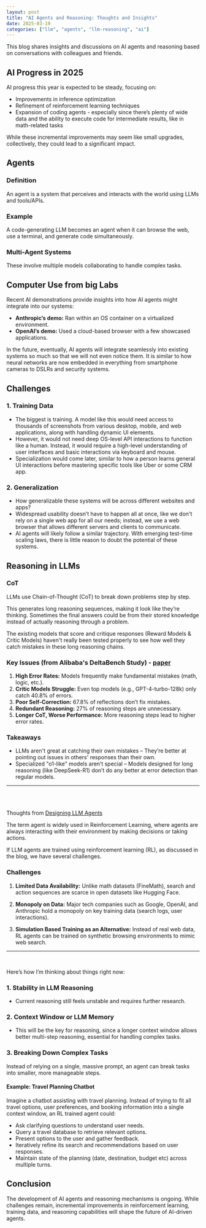 ```yaml
---
layout: post
title: "AI Agents and Reasoning: Thoughts and Insights"
date: 2025-03-19
categories: ["llm", "agents", "llm-reasoning", "ai"]
---
```


This blog shares insights and discussions on AI agents and reasoning based on conversations with colleagues and friends.

## AI Progress in 2025

AI progress this year is expected to be steady, focusing on:
- Improvements in inference optimization
- Refinement of reinforcement learning techniques
- Expansion of coding agents - especially since there’s plenty of wide data and the ability to execute code for intermediate results, like in math-related tasks

While these incremental improvements may seem like small upgrades, collectively, they could lead to a significant impact.

## Agents

### Definition
An agent is a system that perceives and interacts with the world using LLMs and tools/APIs.

### Example
A code-generating LLM becomes an agent when it can browse the web, use a terminal, and generate code simultaneously.

### Multi-Agent Systems
These involve multiple models collaborating to handle complex tasks.



## Computer Use from big Labs

Recent AI demonstrations provide insights into how AI agents might integrate into our systems:
- **Anthropic’s demo:** Ran within an OS container on a virtualized environment.
- **OpenAI’s demo:** Used a cloud-based browser with a few showcased applications.

In the future, eventually, AI agents will integrate seamlessly into existing systems so much so that we will not even notice them. It is similar to how neural networks are now embedded in everything from smartphone cameras to DSLRs and security systems.

## Challenges

### 1. Training Data
- The biggest is training. A model like this would need access to thousands of screenshots from various desktop, mobile, and web applications, along with handling dynamic UI elements.
- However, it would not need deep OS-level API interactions to function like a human. Instead, it would require a high-level understanding of user interfaces and basic interactions via keyboard and mouse.
- Specialization would come later, similar to how a person learns general UI interactions before mastering specific tools like Uber or some CRM app.

### 2. Generalization
- How generalizable these systems will be across different websites and apps?
- Widespread usability doesn’t have to happen all at once, like we don't rely on a single web app for all our needs; instead, we use a web browser that allows different servers and clients to communicate.
- AI agents will likely follow a similar trajectory. With emerging test-time scaling laws, there is little reason to doubt the potential of these systems.



## Reasoning in LLMs

### CoT
LLMs use Chain-of-Thought (CoT) to break down problems step by step.
 
This generates long reasoning sequences, making it look like they’re thinking. Sometimes the final answers could be from their stored knowledge instead of actually reasoning through a problem.
 
The existing models that score and critique responses (Reward Models & Critic Models) haven't really been tested properly to see how well they catch mistakes in these long reasoning chains.

### Key Issues (from Alibaba's DeltaBench Study) - [paper](https://arxiv.org/pdf/2502.19361)
1. **High Error Rates:** Models frequently make fundamental mistakes (math, logic, etc.).
2. **Critic Models Struggle:** Even top models (e.g., GPT-4-turbo-128k) only catch 40.8% of errors.
3. **Poor Self-Correction:** 67.8% of reflections don’t fix mistakes.
4. **Redundant Reasoning:** 27% of reasoning steps are unnecessary.
5. **Longer CoT, Worse Performance:** More reasoning steps lead to higher error rates.

### Takeaways
- LLMs aren't great at catching their own mistakes – They’re better at pointing out issues in others' responses than their own.
- Specialized "o1-like" models aren’t special – Models designed for long reasoning (like DeepSeek-R1) don’t do any better at error detection than regular models.

---
<br>
<br>

Thoughts from [Designing LLM Agents](https://vintagedata.org/blog/posts/designing-llm-agents)

The term agent is widely used in Reinforcement Learning, where agents are always interacting with their environment by making decisions or taking actions.
 
If LLM agents are trained using reinforcement learning (RL), as discussed in the blog, we have several challenges.

### Challenges
 
1. **Limited Data Availability:** Unlike math datasets (FineMath), search and action sequences are scarce in open datasets like Hugging Face.
 
2. **Monopoly on Data:** Major tech companies such as Google, OpenAI, and Anthropic hold a monopoly on key training data (search logs, user interactions).
 
3. **Simulation Based Training as an Alternative:** Instead of real web data, RL agents can be trained on synthetic browsing environments to mimic web search.

---
<br>

Here’s how I’m thinking about things right now:

### 1. Stability in LLM Reasoning
- Current reasoning still feels unstable and requires further research.

### 2. Context Window or LLM Memory
- This will be the key for reasoning, since a longer context window allows better multi-step reasoning, essential for handling complex tasks.

### 3. Breaking Down Complex Tasks
Instead of relying on a single, massive prompt, an agent can break tasks into smaller, more manageable steps.

#### Example: Travel Planning Chatbot
Imagine a chatbot assisting with travel planning. Instead of trying to fit all travel options, user preferences, and booking information into a single context window, an RL trained agent could:

- Ask clarifying questions to understand user needs.
- Query a travel database to retrieve relevant options.
- Present options to the user and gather feedback.
- Iteratively refine its search and recommendations based on user responses.
- Maintain state of the planning (date, destination, budget etc) across multiple turns.


## Conclusion

The development of AI agents and reasoning mechanisms is ongoing. While challenges remain, incremental improvements in reinforcement learning, training data, and reasoning capabilities will shape the future of AI-driven agents.

